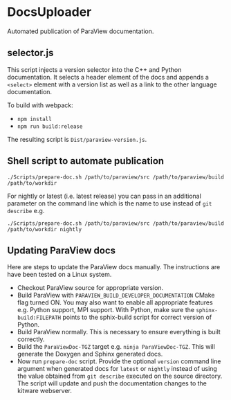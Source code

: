 # DocsUploader

Automated publication of ParaView documentation.

## selector.js

This script injects a version selector into the C++ and Python documentation.
It selects a header element of the docs and appends a `<select>` element with a
version list as well as a link to the other language documentation.

To build with webpack:
* `npm install`
* `npm run build:release`

The resulting script is `Dist/paraview-version.js`.

## Shell script to automate publication

```
./Scripts/prepare-doc.sh /path/to/paraview/src /path/to/paraview/build /path/to/workdir
```

For nightly or latest (i.e. latest release) you can pass in an additional
parameter on  the command line which is the name to use instead of `git
describe` e.g.

```
./Scripts/prepare-doc.sh /path/to/paraview/src /path/to/paraview/build /path/to/workdir nightly
```

## Updating ParaView docs

Here are steps to update the ParaView docs manually. The instructions are have
been tested on a Linux system.

* Checkout ParaView source for appropriate version.
* Build ParaView with `PARAVIEW_BUILD_DEVELOPER_DOCUMENTATION` CMake flag
  turned ON. You may also want to enable all appropriate features e.g. Python
  support, MPI support. With Python, make sure the `sphinx-build:FILEPATH`
  points to the sphix-build script for correct version of Python.
* Build ParaView normally. This is necessary to ensure everything is built
  correctly.
* Build the `ParaViewDoc-TGZ` target e.g. `ninja ParaViewDoc-TGZ`. This will
  generate the Doxygen and Sphinx generated docs.
* Now run `prepare-doc` script. Provide the optional `version` command line
  argument when generated docs for `latest` or `nightly` instead of using the
  value obtained from `git describe` executed on the source directory. The
  script will update and push the documentation changes to the kitware webserver.

